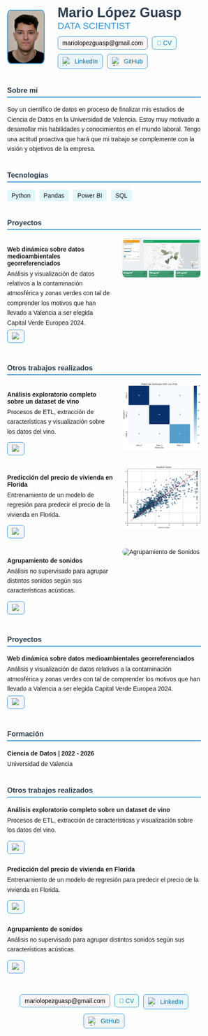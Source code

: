 <!-- CONTENEDOR PRINCIPAL -->
<div style="max-width: 900px; margin: 0 auto; padding: 30px; font-family: Arial, sans-serif;">

  <!-- Header completo con foto a la izquierda y datos a la derecha -->
  <div style="display: flex; align-items: center; gap: 30px; margin-bottom: 40px;">
    <!-- Imagen -->
    <img src="assets/fotocarnetmario.jfif" alt="Foto de Mario" style="width: 120px; height: 120px; border-radius: 10%; object-fit: cover; border: 2px solid #3498db;">
    <!-- Información: nombre, título y botones -->
    <div style="display: flex; flex-direction: column; gap: 12px;">
      <!-- Nombre y título -->
      <div>
        <h1 style="color: #2c3e50; font-size: 2.2em; margin: 0;">Mario López Guasp</h1>
        <h2 style="color: #3498db; font-weight: 300; margin: 0;">DATA SCIENTIST</h2>
      </div>
      <!-- Botones de contacto -->
      <div style="display: flex; flex-wrap: wrap; gap: 10px;">
        <a href="mailto:mariolopezguasp@gmail.com" style="text-decoration: none;">
          <div style="display: flex; align-items: center; gap: 8px; background-color: #fff5f5; padding: 6px 10px; border-radius: 6px; border: 1px solid #3498db;">
            <span style="color: #000000;">mariolopezguasp@gmail.com</span>
          </div>
        </a>
        <a href="assets/CV_MarioLopezGuasp.pdf" target="_blank" style="text-decoration: none;">
          <div style="display: flex; align-items: center; gap: 8px; background-color: #f0fff4; padding: 6px 10px; border-radius: 6px; border: 1px solid #3498db;">
            <span style="color: #0077b5; font-weight: 500;">📄 CV</span>
          </div>
        </a>
        <a href="https://www.linkedin.com/in/mario-l%C3%B3pez-guasp-56b462225/" target="_blank" style="text-decoration: none;">
          <div style="display: flex; align-items: center; gap: 8px; background-color: #eaf4fb; padding: 6px 10px; border-radius: 6px; border: 1px solid #3498db;">
            <img src="https://cdn.jsdelivr.net/gh/devicons/devicon/icons/linkedin/linkedin-original.svg" alt="LinkedIn" style="width: 20px; height: 20px;">
            <span style="color: #0077b5;">LinkedIn</span>
          </div>
        </a>
        <a href="https://github.com/mariolopezguasp" target="_blank" style="text-decoration: none;">
          <div style="display: flex; align-items: center; gap: 8px; background-color: #f5f5f5; padding: 6px 10px; border-radius: 6px; border: 1px solid #3498db;">
            <img src="https://cdn.jsdelivr.net/gh/devicons/devicon/icons/github/github-original.svg" alt="GitHub" style="width: 20px; height: 20px;">
            <span style="color: #0077b5;">GitHub</span>
          </div>
        </a>
      </div>
    </div>
  </div>

  <!-- Sección Sobre mí -->
  <div style="margin-bottom: 40px;">
    <h3 style="color: #2c3e50; border-bottom: 2px solid #3498db; padding-bottom: 5px;">Sobre mi</h3>
    <p style="line-height: 1.6; margin: 0;">Soy un científico de datos en proceso de finalizar mis estudios de Ciencia de Datos en la Universidad de Valencia. Estoy muy motivado a desarrollar mis habilidades y conocimientos en el mundo laboral. Tengo una actitud proactiva que hará que mi trabajo se complemente con la visión y objetivos de la empresa.</p>
  </div>

  <!-- Sección Tecnologías -->
  <div style="margin-bottom: 40px;">
    <h3 style="color: #2c3e50; border-bottom: 2px solid #3498db; padding-bottom: 5px;">Tecnologías</h3>
    <div style="display: flex; flex-wrap: wrap; gap: 10px;">
      <span style="background: #e0f7fa; padding: 5px 10px; border-radius: 4px;">Python</span>
      <span style="background: #e0f7fa; padding: 5px 10px; border-radius: 4px;">Pandas</span>
      <span style="background: #e0f7fa; padding: 5px 10px; border-radius: 4px;">Power BI</span>
      <span style="background: #e0f7fa; padding: 5px 10px; border-radius: 4px;">SQL</span>
    </div>
  </div>



<!-- Sección Proyectos -->
<div style="margin-bottom: 40px;">
  <h3 style="color: #2c3e50; border-bottom: 2px solid #3498db; padding-bottom: 5px;">Proyectos</h3>
  <div style="display: flex; justify-content: space-between; align-items: flex-start; gap: 20px; margin-bottom: 15px;">
    <div style="flex: 1;">
      <h4 style="margin-bottom: 5px;">Web dinámica sobre datos medioambientales georreferenciados</h4>
      <p style="margin: 0; line-height: 1.6;">Análisis y visualización de datos relativos a la contaminación atmosférica y zonas verdes con tal de comprender los motivos que han llevado a Valencia a ser elegida Capital Verde Europea 2024.</p>
      <a href="https://github.com/mariolopezguasp/ValenciaVerde" target="_blank" style="text-decoration: none;">
        <div style="display: inline-flex; align-items: center; gap: 8px; background-color: #f5f5f5; padding: 5px 10px; border-radius: 6px; border: 1px solid #3498db; margin-top: 5px;">
          <img src="https://cdn.jsdelivr.net/gh/devicons/devicon/icons/github/github-original.svg" alt="GitHub" style="width: 18px; height: 18px;">
        </div>
      </a>
    </div>
    <img src="assets/verdep.PNG" alt="Proyecto Valencia Verde" style="width: 180px; border-radius: 10px; object-fit: cover;">
  </div>
</div>

<!-- Sección Otros trabajos -->
<div style="margin-bottom: 40px;">
  <h3 style="color: #2c3e50; border-bottom: 2px solid #3498db; padding-bottom: 5px;">Otros trabajos realizados</h3>

  <div style="display: flex; justify-content: space-between; align-items: flex-start; gap: 20px; margin-bottom: 15px;">
    <div style="flex: 1;">
      <h4 style="margin-bottom: 5px;">Análisis exploratorio completo sobre un dataset de vino</h4>
      <p style="margin: 0 0 8px 0; line-height: 1.6;">Procesos de ETL, extracción de características y visualización sobre los datos del vino.</p>
      <a href="https://github.com/mariolopezguasp/Vino" target="_blank" style="text-decoration: none;">
        <div style="display: inline-flex; align-items: center; gap: 8px; background-color: #f5f5f5; padding: 5px 10px; border-radius: 6px; border: 1px solid #3498db; margin-top: 5px;">
          <img src="https://cdn.jsdelivr.net/gh/devicons/devicon/icons/github/github-original.svg" alt="GitHub" style="width: 18px; height: 18px;">
        </div>
      </a>
    </div>
    <img src="assets/vino.PNG" alt="Análisis de Vino" style="width: 180px; border-radius: 10px; object-fit: cover;">
  </div>

  <div style="display: flex; justify-content: space-between; align-items: flex-start; gap: 20px; margin-bottom: 15px;">
    <div style="flex: 1;">
      <h4 style="margin-bottom: 5px;">Predicción del precio de vivienda en Florida</h4>
      <p style="margin: 0 0 8px 0; line-height: 1.6;">Entrenamiento de un modelo de regresión para predecir el precio de la vivienda en Florida.</p>
      <a href="https://github.com/mariolopezguasp/CasasCalifornia" target="_blank" style="text-decoration: none;">
        <div style="display: inline-flex; align-items: center; gap: 8px; background-color: #f5f5f5; padding: 5px 10px; border-radius: 6px; border: 1px solid #3498db; margin-top: 5px;">
          <img src="https://cdn.jsdelivr.net/gh/devicons/devicon/icons/github/github-original.svg" alt="GitHub" style="width: 18px; height: 18px;">
        </div>
      </a>
    </div>
    <img src="assets/RF.PNG" alt="Predicción Casas Florida" style="width: 180px; border-radius: 10px; object-fit: cover;">
  </div>

  <div style="display: flex; justify-content: space-between; align-items: flex-start; gap: 20px; margin-bottom: 15px;">
    <div style="flex: 1;">
      <h4 style="margin-bottom: 5px;">Agrupamiento de sonidos</h4>
      <p style="margin: 0 0 8px 0; line-height: 1.6;">Análisis no supervisado para agrupar distintos sonidos según sus características acústicas.</p>
      <a href="https://github.com/mariolopezguasp/AgrupamientoSonidos" target="_blank" style="text-decoration: none;">
        <div style="display: inline-flex; align-items: center; gap: 8px; background-color: #f5f5f5; padding: 5px 10px; border-radius: 6px; border: 1px solid #3498db; margin-top: 5px;">
          <img src="https://cdn.jsdelivr.net/gh/devicons/devicon/icons/github/github-original.svg" alt="GitHub" style="width: 18px; height: 18px;">
        </div>
      </a>
    </div>
    <img src="cluster.PNG" alt="Agrupamiento de Sonidos" style="width: 180px; border-radius: 10px; object-fit: cover;">
  </div>
</div>




  <!-- Sección Proyectos -->
  <div style="margin-bottom: 40px;">
    <h3 style="color: #2c3e50; border-bottom: 2px solid #3498db; padding-bottom: 5px;">Proyectos</h3>
    <div style="margin-bottom: 15px;">
      <h4 style="margin-bottom: 5px;">Web dinámica sobre datos medioambientales georreferenciados</h4>
      <p style="margin: 0; line-height: 1.6;">Análisis y visualización de datos relativos a la contaminación atmosférica y zonas verdes con tal de comprender los motivos que han llevado a Valencia a ser elegida Capital Verde Europea 2024.</p>
      <a href="https://github.com/mariolopezguasp/ValenciaVerde" target="_blank" style="text-decoration: none;">
        <div style="display: inline-flex; align-items: center; gap: 8px; background-color: #f5f5f5; padding: 5px 10px; border-radius: 6px; border: 1px solid #3498db; margin-top: 5px;">
          <img src="https://cdn.jsdelivr.net/gh/devicons/devicon/icons/github/github-original.svg" alt="GitHub" style="width: 18px; height: 18px;">
        </div>
      </a>
    </div>
  </div>

  <!-- Sección Formación -->
  <div style="margin-bottom: 40px;">
    <h3 style="color: #2c3e50; border-bottom: 2px solid #3498db; padding-bottom: 5px;">Formación</h3>
    <div style="margin-bottom: 15px;">
      <h4 style="margin-bottom: 5px;">Ciencia de Datos | 2022 - 2026</h4>
      <p style="margin: 0; line-height: 1.6;">Universidad de Valencia</p>
    </div>
  </div>

  <!-- Sección Otros trabajos -->
  <div style="margin-bottom: 40px;">
    <h3 style="color: #2c3e50; border-bottom: 2px solid #3498db; padding-bottom: 5px;">Otros trabajos realizados</h3>
    <div style="margin-bottom: 15px;">
      <h4 style="margin-bottom: 5px;">Análisis exploratorio completo sobre un dataset de vino</h4>
      <p style="margin: 0 0 8px 0; line-height: 1.6;">Procesos de ETL, extracción de características y visualización sobre los datos del vino.</p>
      <a href="https://github.com/mariolopezguasp/Vino" target="_blank" style="text-decoration: none;">
        <div style="display: inline-flex; align-items: center; gap: 8px; background-color: #f5f5f5; padding: 5px 10px; border-radius: 6px; border: 1px solid #3498db; margin-top: 5px;">
          <img src="https://cdn.jsdelivr.net/gh/devicons/devicon/icons/github/github-original.svg" alt="GitHub" style="width: 18px; height: 18px;">
        </div>
      </a>
    </div>
    <div style="margin-bottom: 15px;">
      <h4 style="margin-bottom: 5px;">Predicción del precio de vivienda en Florida</h4>
      <p style="margin: 0 0 8px 0; line-height: 1.6;">Entrenamiento de un modelo de regresión para predecir el precio de la vivienda en Florida.</p>
      <a href="https://github.com/mariolopezguasp/CasasCalifornia" target="_blank" style="text-decoration: none;">
        <div style="display: inline-flex; align-items: center; gap: 8px; background-color: #f5f5f5; padding: 5px 10px; border-radius: 6px; border: 1px solid #3498db; margin-top: 5px;">
          <img src="https://cdn.jsdelivr.net/gh/devicons/devicon/icons/github/github-original.svg" alt="GitHub" style="width: 18px; height: 18px;">
        </div>
      </a>
    </div>
    <div style="margin-bottom: 15px;">
      <h4 style="margin-bottom: 5px;">Agrupamiento de sonidos</h4>
      <p style="margin: 0 0 8px 0; line-height: 1.6;">Análisis no supervisado para agrupar distintos sonidos según sus características acústicas.</p>
      <a href="https://github.com/mariolopezguasp/AgrupamientoSonidos" target="_blank" style="text-decoration: none;">
        <div style="display: inline-flex; align-items: center; gap: 8px; background-color: #f5f5f5; padding: 5px 10px; border-radius: 6px; border: 1px solid #3498db; margin-top: 5px;">
          <img src="https://cdn.jsdelivr.net/gh/devicons/devicon/icons/github/github-original.svg" alt="GitHub" style="width: 18px; height: 18px;">
        </div>
      </a>
    </div>
  </div>

  <!-- Footer con botones de contacto -->
  <div style="text-align: center; margin-top: 20px;">
    <div style="display: flex; justify-content: center; flex-wrap: wrap; gap: 10px; margin-top: 20px;">
      <a href="mailto:mariolopezguasp@gmail.com" style="text-decoration: none;">
        <div style="display: flex; align-items: center; gap: 8px; background-color: #fff5f5; padding: 6px 10px; border-radius: 6px; border: 1px solid #3498db;">
          <span style="color: #000000;">mariolopezguasp@gmail.com</span>
        </div>
      </a>
      <a href="assets/CV_MarioLopezGuasp.pdf" target="_blank" style="text-decoration: none;">
        <div style="display: flex; align-items: center; gap: 8px; background-color: #f0fff4; padding: 6px 10px; border-radius: 6px; border: 1px solid #3498db;">
          <span style="color: #0077b5; font-weight: 500;">📄 CV</span>
        </div>
      </a>
      <a href="https://www.linkedin.com/in/mario-l%C3%B3pez-guasp-56b462225/" target="_blank" style="text-decoration: none;">
        <div style="display: flex; align-items: center; gap: 8px; background-color: #eaf4fb; padding: 6px 10px; border-radius: 6px; border: 1px solid #3498db;">
          <img src="https://cdn.jsdelivr.net/gh/devicons/devicon/icons/linkedin/linkedin-original.svg" alt="LinkedIn" style="width: 20px; height: 20px;">
          <span style="color: #0077b5;">LinkedIn</span>
        </div>
      </a>
      <a href="https://github.com/mariolopezguasp" target="_blank" style="text-decoration: none;">
        <div style="display: flex; align-items: center; gap: 8px; background-color: #f5f5f5; padding: 6px 10px; border-radius: 6px; border: 1px solid #3498db;">
          <img src="https://cdn.jsdelivr.net/gh/devicons/devicon/icons/github/github-original.svg" alt="GitHub" style="width: 20px; height: 20px;">
          <span style="color: #0077b5;">GitHub</span>
        </div>
      </a>
    </div>
  </div>

</div>
